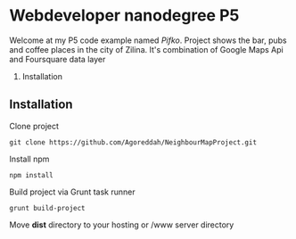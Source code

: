 # Webdeveloper nanodegree P5
Welcome at my P5 code example named *Pifko*. Project shows the bar, pubs and coffee places in the city of Zilina. It's combination of Google Maps Api and Foursquare data layer

1. Installation


## Installation
Clone project
```
git clone https://github.com/Agoreddah/NeighbourMapProject.git
```

Install npm
```
npm install
```

Build project via Grunt task runner
```
grunt build-project
```

Move **dist** directory to your hosting or /www server directory